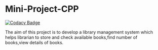 # Mini-Project-CPP
[![Codacy Badge](https://app.codacy.com/project/badge/Grade/0bad6452773243ff8337e089fa1c42d4)](https://www.codacy.com/gh/STEPin104391/Mini-Project-CPP/dashboard?utm_source=github.com&amp;utm_medium=referral&amp;utm_content=STEPin104391/Mini-Project-CPP&amp;utm_campaign=Badge_Grade)

The aim of this project is to develop a library management system which helps librarian to store and check available books,find number of books,view details of books.

